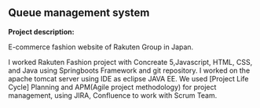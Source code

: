 ## Queue management system 

**Project description:** 

E-commerce fashion website of Rakuten Group in Japan.

I worked Rakuten Fashion project with Concreate 5,Javascript, HTML, CSS, and Java using Springboots Framework and git repository. I worked on the apache tomcat server using IDE as eclipse JAVA EE. We used [Project Life Cycle] Planning and APM(Agile project methodology) for project management, using JIRA, Confluence to work with Scrum Team.







